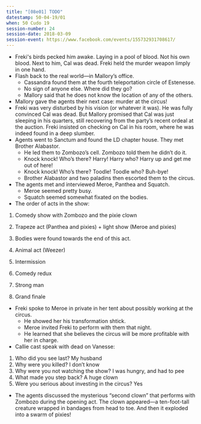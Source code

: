 ```yaml
---
title: "[08e01] TODO"
datestamp: 50-04-19/01
when: 50 Cudo 19
session-number: 24
session-date: 2018-03-09
session-event: https://www.facebook.com/events/155732931708617/
---
```


* Freki's birds pecked him awake. Laying in a pool of blood. Not his own blood. Next to him, Cal was dead. Freki held the murder weapon limply in one hand.
* Flash back to the real world—in Mallory’s office.
  * Cassandra found them at the fourth teleportation circle of Estenesse.
  * No sign of anyone else. Where did they go?
  * Mallory said that he does not know the location of any of the others.
* Mallory gave the agents their next case: murder at the circus!
* Freki was very disturbed by his vision (or whatever it was). He was fully convinced Cal was dead. But Mallory promised that Cal was just sleeping in his quarters, still recovering from the party’s recent ordeal at the auction. Freki insisted on checking on Cal in his room, where he was indeed found in a deep slumber.
* Agents went to Sanctum and found the LD chapter house. They met Brother Alabastor.
  * He led them to Zombozo’s cell. Zombozo told them he didn’t do it.
  * Knock knock! Who’s there? Harry! Harry who? Harry up and get me out of here!
  * Knock knock! Who’s there? Toodle! Toodle who? Buh-bye!
  * Brother Alabastor and two paladins then escorted them to the circus.
* The agents met and interviewed Meroe, Panthea and Squatch.
  * Meroe seemed pretty busy.
  * Squatch seemed somewhat fixated on the bodies.
* The order of acts in the show:

1. Comedy show with Zombozo and the pixie clown
2. Trapeze act (Panthea and pixies) + light show (Meroe and pixies)

  1. Bodies were found towards the end of this act.

3. Animal act (Weezer)
4. Intermission
5. Comedy redux
6. Strong man
7. Grand finale

* Freki spoke to Meroe in private in her tent about possibly working at the circus.
  * He showed her his transformation shtick.
  * Meroe invited Freki to perform with them that night.
  * He learned that she believes the circus will be more profitable with her in charge.
* Callie cast speak with dead on Vanesse:

1. Who did you see last? My husband
2. Why were you killed? I don’t know
3. Why were you not watching the show? I was hungry, and had to pee
4. What made you step back? A huge clown
5. Were you serious about investing in the circus? Yes

* The agents discussed the mysterious “second clown” that performs with Zombozo during the opening act. The clown appeared—a ten-foot-tall creature wrapped in bandages from head to toe. And then it exploded into a swarm of pixies!

